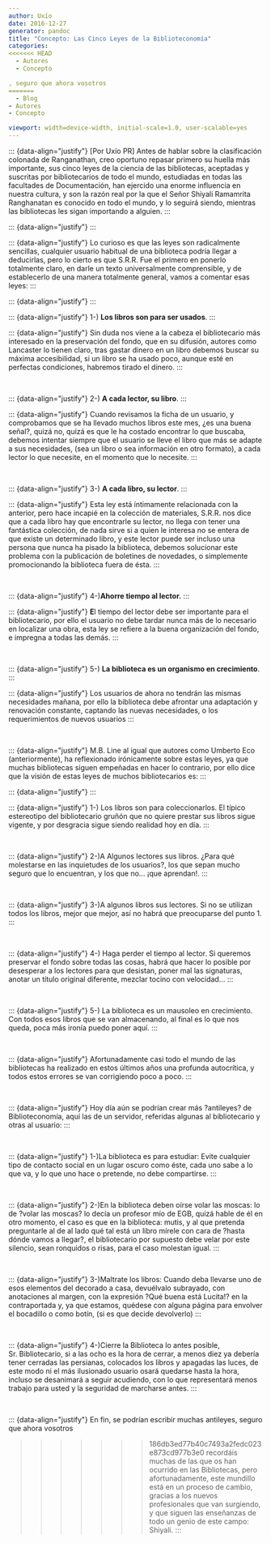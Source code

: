 ```yaml
---
author: Uxío
date: 2016-12-27
generator: pandoc
title: "Concepto: Las Cinco Leyes de la Biblioteconomía"
categories:
<<<<<<< HEAD
  - Autores
  - Concepto

, seguro que ahora vosotros
=======
  - Blog
- Autores
- Concepto

viewport: width=device-width, initial-scale=1.0, user-scalable=yes
---
```




::: {data-align="justify"}
\[Por Uxío PR\] Antes de hablar sobre la clasificación colonada de
Ranganathan, creo oportuno repasar primero su huella más importante, sus
cinco leyes de la ciencia de las bibliotecas, aceptadas y suscritas por
bibliotecarios de todo el mundo, estudiadas en todas las facultades de
Documentación, han ejercido una enorme influencia en nuestra cultura, y
son la razón real por la que el Señor Shiyali Ramamrita Ranghanatan es
conocido en todo el mundo, y lo seguirá siendo, mientras las bibliotecas
les sigan importando a alguien.
:::

::: {data-align="justify"}
:::

::: {data-align="justify"}
Lo curioso es que las leyes son radicalmente sencillas, cualquier
usuario habitual de una biblioteca podría llegar a deducirlas, pero lo
cierto es que S.R.R. Fue el primero en ponerlo totalmente claro, en
darle un texto universalmente comprensible, y de establecerlo de una
manera totalmente general, vamos a comentar esas leyes:
:::

::: {data-align="justify"}
:::

::: {data-align="justify"}
1-) **Los libros son para ser usados**.
:::

::: {data-align="justify"}
Sin duda nos viene a la cabeza el bibliotecario más interesado en la
preservación del fondo, que en su difusión, autores como Lancaster lo
tienen claro, tras gastar dinero en un libro debemos buscar su máxima
accesibilidad, si un libro se ha usado poco, aunque esté en perfectas
condiciones, habremos tirado el dinero.
:::

 

::: {data-align="justify"}
2-) **A cada lector, su libro**.
:::

::: {data-align="justify"}
Cuando revisamos la ficha de un usuario, y comprobamos que se ha llevado
muchos libros este mes, ¿es una buena señal?, quizá no, quizá es que le
ha costado encontrar lo que buscaba, debemos intentar siempre que el
usuario se lleve el libro que más se adapte a sus necesidades, (sea un
libro o sea información en otro formato), a cada lector lo que necesite,
en el momento que lo necesite.
:::

 

::: {data-align="justify"}
3-) **A cada libro, su lector**.
:::

::: {data-align="justify"}
Esta ley está íntimamente relacionada con la anterior, pero hace incapié
en la colección de materiales, S.R.R. nos dice que a cada libro hay que
encontrarle su lector, no llega con tener una fantástica colección, de
nada sirve si a quien le interesa no se entera de que existe un
determinado libro, y este lector puede ser incluso una persona que nunca
ha pisado la biblioteca, debemos solucionar este problema con la
publicación de boletines de novedades, o simplemente promocionando la
biblioteca fuera de ésta.
:::

 

::: {data-align="justify"}
4-)**Ahorre tiempo al lector.**
:::

::: {data-align="justify"}
**E**l tiempo del lector debe ser importante para el bibliotecario, por
ello el usuario no debe tardar nunca más de lo necesario en localizar
una obra, esta ley se refiere a la buena organización del fondo, e
impregna a todas las demás.
:::

 

::: {data-align="justify"}
5-) **La biblioteca es un organismo en crecimiento**.
:::

::: {data-align="justify"}
Los usuarios de ahora no tendrán las mismas necesidades mañana, por ello
la biblioteca debe afrontar una adaptación y renovación constante,
captando las nuevas necesidades, o los requerimientos de nuevos usuarios
:::

 

::: {data-align="justify"}
M.B. Line al igual que autores como Umberto Eco (anteriormente), ha
reflexionado irónicamente sobre estas leyes, ya que muchas bibliotecas
siguen empeñadas en hacer lo contrario, por ello dice que la visión de
estas leyes de muchos bibliotecarios es:
:::

::: {data-align="justify"}
:::

::: {data-align="justify"}
1-) Los libros son para coleccionarlos. El típico estereotipo del
bibliotecario gruñón que no quiere prestar sus libros sigue vigente, y
por desgracia sigue siendo realidad hoy en día.
:::

 

::: {data-align="justify"}
2-)A Algunos lectores sus libros. ¿Para qué molestarse en las
inquietudes de los usuarios?, los que sepan mucho seguro que lo
encuentran, y los que no... ¡que aprendan!.
:::

 

::: {data-align="justify"}
3-)A algunos libros sus lectores. Si no se utilizan todos los libros,
mejor que mejor, así no habrá que preocuparse del punto 1.
:::

 

::: {data-align="justify"}
4-) Haga perder el tiempo al lector. Si queremos preservar el fondo
sobre todas las cosas, habrá que hacer lo posible por desesperar a los
lectores para que desistan, poner mal las signaturas, anotar un título
original diferente, mezclar tocino con velocidad...
:::

 

::: {data-align="justify"}
5-) La biblioteca es un mausoleo en crecimiento. Con todos esos libros
que se van almacenando, al final es lo que nos queda, poca más ironía
puedo poner aquí.
:::

 

::: {data-align="justify"}
Afortunadamente casi todo el mundo de las bibliotecas ha realizado en
estos últimos años una profunda autocrítica, y todos estos errores se
van corrigiendo poco a poco.
:::

 

::: {data-align="justify"}
Hoy día aún se podrían crear más ?antileyes? de Biblioteconomía, aquí
las de un servidor, referidas algunas al bibliotecario y otras al
usuario:
:::

 

::: {data-align="justify"}
1-)La biblioteca es para estudiar: Evite cualquier tipo de contacto
social en un lugar oscuro como éste, cada uno sabe a lo que va, y lo que
uno hace o pretende, no debe compartirse.
:::

 

::: {data-align="justify"}
2-)En la biblioteca deben oírse volar las moscas: lo de ?volar las
moscas? lo decía un profesor mío de EGB, quizá hable de él en otro
momento, el caso es que en la biblioteca: mutis, y al que pretenda
preguntarle al de al lado qué tal está un libro mírele con cara de
?hasta dónde vamos a llegar?, el bibliotecario por supuesto debe velar
por este silencio, sean ronquidos o risas, para el caso molestan igual.
:::

 

::: {data-align="justify"}
3-)Maltrate los libros: Cuando deba llevarse uno de esos elementos del
decorado a casa, devuélvalo subrayado, con anotaciones al margen, con la
expresión ?Qué buena está Lucita!? en la contraportada y, ya que
estamos, quédese con alguna página para envolver el bocadillo o como
botín, (si es que decide devolverlo)
:::

 

::: {data-align="justify"}
4-)Cierre la Biblioteca lo antes posible, Sr. Bibliotecario, si a las
ocho es la hora de cerrar, a menos diez ya debería tener cerradas las
persianas, colocados los libros y apagadas las luces, de este modo ni el
más ilusionado usuario osará quedarse hasta la hora, incluso se
desanimará a seguir acudiendo, con lo que representará menos trabajo
para usted y la seguridad de marcharse antes.
:::

 

::: {data-align="justify"}
En fin, se podrían escribir muchas antileyes, seguro que ahora vosotros
>>>>>>> 186db3ed77b40c7493a2fedc023e873cd977b3e0
recordáis muchas de las que os han ocurrido en las Bibliotecas, pero
afortunadamente, este mundillo está en un proceso de cambio, gracias a
los nuevos profesionales que van surgiendo, y que siguen las enseñanzas
de todo un genio de este campo: Shiyali.
:::
